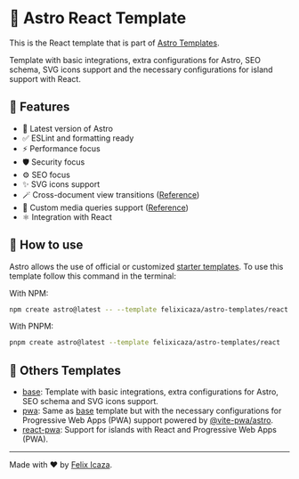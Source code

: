 # 🚀 Astro React Template

This is the React template that is part of [Astro Templates](https://github.com/felixicaza/astro-templates).

Template with basic integrations, extra configurations for Astro, SEO schema, SVG icons support and the necessary configurations for island support with React.

## 👀 Features

- 🚀 Latest version of Astro
- ✅ ESLint and formatting ready
- ⚡ Performance focus
- 🛡️ Security focus
- ⚙️ SEO focus
- ✨ SVG icons support
- 🪄 Cross-document view transitions ([Reference](https://developer.chrome.com/docs/web-platform/view-transitions/cross-document))
- 💅 Custom media queries support ([Reference](https://drafts.csswg.org/mediaqueries-5/#custom-mq))
- ⚛ Integration with React

## 🤔 How to use

Astro allows the use of official or customized [starter templates](https://docs.astro.build/en/install/auto/#starter-templates). To use this template follow this command in the terminal:

With NPM:

```bash
npm create astro@latest -- --template felixicaza/astro-templates/react
```

With PNPM:

```bash
pnpm create astro@latest --template felixicaza/astro-templates/react
```

## 📖 Others Templates

- [base](https://github.com/felixicaza/astro-templates/tree/main/base): Template with basic integrations, extra configurations for Astro, SEO schema and SVG icons support.
- [pwa](https://github.com/felixicaza/astro-templates/tree/main/pwa): Same as [base](https://github.com/felixicaza/astro-templates/tree/main/base) template but with the necessary configurations for Progressive Web Apps (PWA) support powered by [@vite-pwa/astro](https://github.com/vite-pwa/astro).
- [react-pwa](https://github.com/felixicaza/astro-templates/tree/main/react-pwa/): Support for islands with React and Progressive Web Apps (PWA).

---

Made with ❤️ by [Felix Icaza](https://felixicaza.com).
